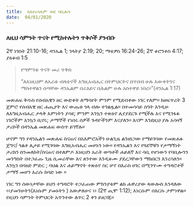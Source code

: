 ```yaml
---
title:  ከእየሩሳሌም ወደ ባቢሎን
date:  04/01/2020
---
```


### ለዚህ ሳምንት ጥናት የሚከተሉትን ጥቅሶች ያንብቡ
2ኛ ነገስት 21:10-16; ዳንኤል 1; ገላትያ 2:19; 20; ማቴዎስ 16:24-26; 2ኛ ቆሮንቶስ 4:17; ያዕቆብ 1:5

> <p>የሣምንቱ ጥናት መሪ ጥቅስ</p>
> “ለእነዚህም ለአራቱ  ብላቴኖች እግዚአብሔር በትምህርትና በጥበብ ሁሉ እውቀትንና ማስተዋልን ሰጣቸው ዳንኤልም በራእይና በሕልም ሁሉ አስተዋይ ነበረ።”(ዳንኤል 1:17)

መጽሐፍ ቅዱስ የሰብአዊን ዘር ውድቀት ለማሳየት ምንም የሚደብቀው ነገር የለም። ከዘፍጥረት 3 ጀምሮ የሰብአዊ ዘር ሐጢያት እና ውጤቱ ጎላ ብሎ ተገልጿል። በተመሳሳይ ሰዓት እንዲሁ ለእግዚአብሔር ታላቅ እምነትን ያሳዩ; ምንም እንኳን ተጽዕኖ ሊየያደርጉ የሚችሉ እና የሚገፋፉ ነገሮችም እንኳን ቢኖሩ; ታማኞች የነበሩ ሰዎች ጉዳዮችንም እናያለን። እናም እንደዚህ ያሉ አሳዛኝ ታሪኮች በዳንኤል መጽሐፍ ውስጥ ይገኛሉ።

ሆኖም ግን የዳንኤልን መጽሐፍ ስናጠና በአእምሮአችን ሁልጊዜ ልንዘነጋው የማይገባው የመጽሐፉ ጀግና/ ጎልቶ ሊታይ የሚገባው እግዚአብሔር መሆኑን ነው። የዳንኤልን እና የጓደኞቹን የታማኝነት ታሪክን ስንመለከት/ስናጠና በተለምዶ እነዚህን አራት ወጣቶች ሐይለኛ እና ሳቢ የሆነውን የባቢሎንን መንግስት በተጋፈጡ ጊዜ ሲመራቸው እና ጸንተው እንዲቆሙ ያደረጋቸውን ማክበርን እንረሳለን። እንኳን በባዕድ ምድር ; ባህል እና ሐይማኖት ተጽዕኖ ስር ሆኖ በእራስ ሀገር በሚገጥሙ ተግዳሮቶች ታማኝ መሆን እራሱ ከባድ ነው ።

ነገር ግን ሰውነታቸው ይህን ተግዳሮት ተጋፈጠው ምክንያቱም ልክ ሐዋሪያው ጳውሎስ እንዳለው ‹‹ያመንሁትን(እነሱም ያመኑትን ) አውቃለሁና ›› (2ኛ ጢሞ 1:12); እነርሱም በእርሱ ታምነዋል። የዚህን ሳምንት ትምህርት አጥንተው ለጥር 2 ቀን ይዘጋጁ።